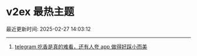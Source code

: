 # v2ex 最热主题

最近更新时间: 2025-02-27 14:03:12

--- 
1. [telegram 吃香是真的难看，还有人夸 app 做得好踩小而美](https://www.v2ex.com/t/1114491) 
